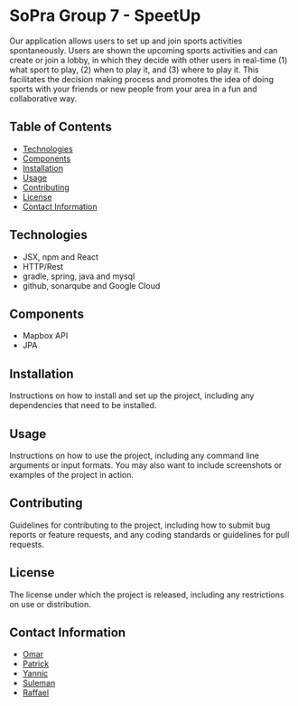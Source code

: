 # SoPra Group 7 - SpeetUp

Our application allows users to set up and join sports activities spontaneously. Users are shown the upcoming sports activities and can create or join a lobby, in which they decide with other users in real-time (1) what sport to play, (2) when to play it, and (3) where to play it. This facilitates the decision making process and promotes the idea of doing sports with your friends or new people from your area in a fun and collaborative way. 

## Table of Contents

- [Technologies](#technologies)
- [Components](#components)
- [Installation](#installation)
- [Usage](#usage)
- [Contributing](#contributing)
- [License](#license)
- [Contact Information](#contact-information)

## Technologies
- JSX, npm and React
- HTTP/Rest
- gradle, spring, java and mysql
- github, sonarqube and Google Cloud

## Components
- Mapbox API
- JPA 

## Installation

Instructions on how to install and set up the project, including any dependencies that need to be installed.

## Usage

Instructions on how to use the project, including any command line arguments or input formats. You may also want to include screenshots or examples of the project in action.

## Contributing

Guidelines for contributing to the project, including how to submit bug reports or feature requests, and any coding standards or guidelines for pull requests.

## License

The license under which the project is released, including any restrictions on use or distribution.

## Contact Information

- [Omar](https://github.com/oaboha)
- [Patrick](https://github.com/patrick9051)
- [Yannic](https://github.com/cinnayre)
- [Suleman](https://github.com/SuleKhan)
- [Raffael](https://github.com/theraffael)
